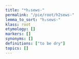 ```yaml
---
title: "*h₂sews-"
permalink: "/pie/root/h2sews-"
lemma_to_sort: "h₂sews-"
klass: root
etymology: []
markers: []
synonyms: []
definitions: ["to be dry"]
topics: []
---
```

